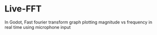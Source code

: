 # Live-FFT
In Godot, Fast fourier transform graph plotting magnitude vs frequency in real time using microphone input
